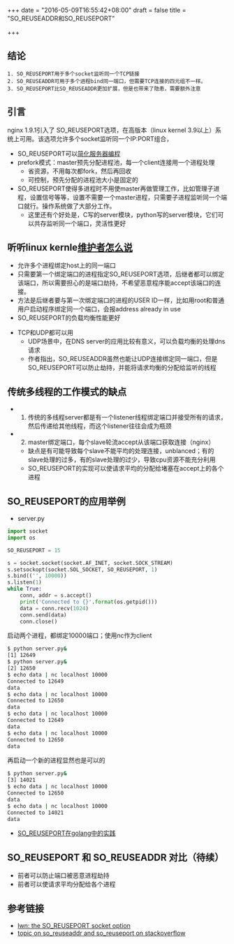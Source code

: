 +++
date = "2016-05-09T16:55:42+08:00"
draft = false
title = "SO_REUSEADDR和SO_REUSEPORT"

+++

结论
------------------
    
    1. SO_REUSEPORT用于多个socket监听同一个TCP链接
    2. SO_REUSEADDR可用于多个进程bind同一端口，但需要TCP连接的四元组不一样。
	3. SO_REUSEPORT比SO_REUSEADDR更加扩展，但是也带来了隐患，需要额外注意

引言
------------------------

nginx 1.9.1引入了 SO_REUSEPORT选项，在高版本（linux kernel 3.9以上）系统上可用。该选项允许多个socket监听同一个IP:PORT组合，

* SO_REUSEPORT可以[简化服务器编程](http://freeprogrammersblog.vhex.net/post/linux-39-introdued-new-way-of-writing-socket-servers/2)
* prefork模式：master预先分配进程池，每一个client连接用一个进程处理
    * 省资源，不用每次都fork，然后再回收
    * 可控制，预先分配的进程池大小是固定的
* SO_REUSEPORT使得多进程时不用使master再做管理工作，比如管理子进程，设置信号等等，设置不需要一个master进程，只需要子进程监听同一个端口就行。操作系统做了大部分工作。
    * 这里还有个好处是，C写的server模块，python写的server模块，它们可以共存监听同一个端口，灵活性更好


听听linux kernle[维护者怎么说](https://lwn.net/Articles/542629/)
--------------------------------------------------------------------

* 允许多个进程绑定host上的同一端口
* 只需要第一个绑定端口的进程指定SO_REUSEPORT选项，后继者都可以绑定该端口，所以需要担心的是端口劫持，不希望恶意程序能accept该端口的连接。
* 方法是后继者要与第一次绑定端口的进程的USER ID一样，比如用root和普通用户启动程序绑定同一个端口，会报address already in use
* SO_REUSEPORT的负载均衡性能更好
<!--		* 这里的负载均衡可能指的不是主动分配的，而是当多个线程监听同一端口时，如果某个线程在忙，那么新来的请求自然会被load较低的线程处理，间接的达到均衡效果 -->
* TCP和UDP都可以用
	* UDP场景中，在DNS server的应用比较有意义，可以负载均衡的处理dns请求
	* 作者指出，SO_REUSEADDR虽然也能让UDP连接绑定同一端口，但是SO_REUSEPORT可以防止劫持，并能将请求均衡的分配给监听的线程

传统多线程的工作模式的缺点
----------------------------

* 1. 传统的多线程server都是有一个listener线程绑定端口并接受所有的请求，然后传递给其他线程，而这个listener往往会成为瓶颈
* 2. master绑定端口，每个slave轮流accept从该端口获取连接（nginx）
    * 缺点是有可能导致每个slave不能平均的处理连接，unblanced；有的slave处理的过多，有的slave处理的过少，导致cpu资源不能充分利用
    * SO_REUSEPORT的实现可以使请求平均的分配给堵塞在accept上的各个进程

SO_REUSEPORT的应用举例
---------------------------

* server.py

```python
import socket
import os

SO_REUSEPORT = 15

s = socket.socket(socket.AF_INET, socket.SOCK_STREAM)
s.setsockopt(socket.SOL_SOCKET, SO_REUSEPORT, 1)
s.bind(('', 10000))
s.listen(1)
while True:
    conn, addr = s.accept()
    print('Connected to {}'.format(os.getpid()))
    data = conn.recv(1024)
    conn.send(data)
    conn.close()
```

启动两个进程，都绑定10000端口；使用nc作为client

```bash
$ python server.py&
[1] 12649
$ python server.py&
[2] 12650
$ echo data | nc localhost 10000
Connected to 12649
data
$ echo data | nc localhost 10000
Connected to 12650
data
$ echo data | nc localhost 10000
Connected to 12649
data
$ echo data | nc localhost 10000
Connected to 12650
data
```

再启动一个新的进程显然也是可以的

```bash
$ python server.py&
[3] 14021
$ echo data | nc localhost 10000
Connected to 12650
data
$ echo data | nc localhost 10000
Connected to 14021
data
```

* [SO_REUSEPORT在golang中的实践](https://github.com/kavu/go_reuseport)

SO_REUSEPORT 和 SO_REUSEADDR 对比（待续）
-------------------------------------

* 前者可以防止端口被恶意进程劫持
* 前者可以使请求平均分配给各个进程

参考链接
----------------------

* [lwn: the SO_REUSEPORT socket option](https://lwn.net/Articles/542629/)
* [topic on so_reuseaddr and so_reuseport on stackoverflow](http://stackoverflow.com/questions/14388706/socket-options-so-reuseaddr-and-so-reuseport-how-do-they-differ-do-they-mean-t)

